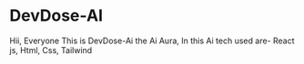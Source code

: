 # DevDose-AI
Hii, Everyone This is DevDose-Ai the Ai Aura,   In this Ai tech used are- React js, Html, Css, Tailwind
